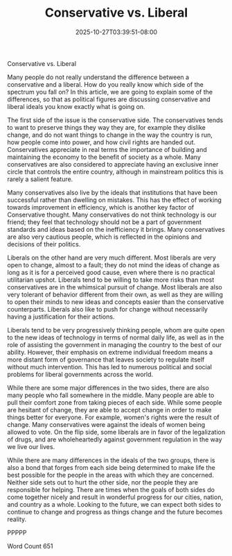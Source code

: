 ﻿---
title: "Conservative vs. Liberal"
date: 2025-10-27T03:39:51-08:00
description: "TXT Tips for Web Success"
featured_image: "/images/TXT.jpg"
tags: ["TXT"]
---

Conservative vs. Liberal

Many people do not really understand the difference between a conservative and a liberal.  How do you really know which side of the spectrum you fall on?  In this article, we are going to explain some of the differences, so that as political figures are discussing conservative and liberal ideals you know exactly what is going on.  

The first side of the issue is the conservative side.  The conservatives tends to want to preserve things they way they are, for example they dislike change, and do not want things to change in the way the country is run, how people come into power, and how civil rights are handed out.  Conservatives appreciate in real terms the importance of building and maintaining the economy to the benefit of society as a whole.  Many conservatives are also considered to appreciate having an exclusive inner circle that controls the entire country, although in mainstream politics this is rarely a salient feature.

Many conservatives also live by the ideals that institutions that have been successful rather than dwelling on mistakes.  This has the effect of working towards improvement in efficiency, which is another key factor of Conservative thought.  Many conservatives do not think technology is our friend; they feel that technology should not be a part of government standards and ideas based on the inefficiency it brings.  Many conservatives are also very cautious people, which is reflected in the opinions and decisions of their politics.

Liberals on the other hand are very much different.  Most liberals are very open to change, almost to a fault; they do not mind the ideas of change as long as it is for a perceived good cause, even where there is no practical utilitarian upshot.  Liberals tend to be willing to take more risks than most conservatives are in the whimsical pursuit of change.  Most liberals are also very tolerant of behavior different from their own, as well as they are willing to open their minds to new ideas and concepts easier than the conservative counterparts.  Liberals also like to push for change without necessarily having a justification for their actions.

Liberals tend to be very progressively thinking people, whom are quite open to the new ideas of technology in terms of normal daily life, as well as in the role of assisting the government in managing the country to the best of our ability.  However, their emphasis on extreme individual freedom means a more distant form of governance that leaves society to regulate itself without much intervention.  This has led to numerous political and social problems for liberal governments across the world.

While there are some major differences in the two sides, there are also many people who fall somewhere in the middle.  Many people are able to pull their comfort zone from taking pieces of each side.  While some people are hesitant of change, they are able to accept change in order to make things better for everyone.  For example, women's rights were the result of change.  Many conservatives were against the ideals of women being allowed to vote.  On the flip side, some liberals are in favor of the legalization of drugs, and are wholeheartedly against government regulation in the way we live our lives.

While there are many differences in the ideals of the two groups, there is also a bond that forges from each side being determined to make life the best possible for the people in the areas with which they are concerned.  Neither side sets out to hurt the other side, nor the people they are responsible for helping.  There are times when the goals of both sides do come together nicely and result in wonderful progress for our cities, nation, and country as a whole.  Looking to the future, we can expect both sides to continue to change and progress as things change and the future becomes reality. 

PPPPP

Word Count 651

